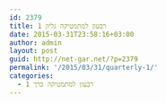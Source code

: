```yaml
---
id: 2379
title: רבעון למתמטיקה גליון 1
date: 2015-03-31T23:58:16+03:00
author: admin
layout: post
guid: http://net-gar.net/?p=2379
permalink: '/2015/03/31/quarterly-1/'
categories:
  - רבעון למתמטיקה כרך 1
---
```

